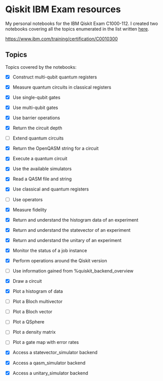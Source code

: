 # Qiskit IBM Exam resources

My personal notebooks for the IBM Qiskit Exam C1000-112. I created two notebooks covering all the topics enumerated
in the list written [here](https://www.ibm.com/training/certification/C0010300).

https://www.ibm.com/training/certification/C0010300

## Topics

Topics covered by the notebooks:

- [x] Construct multi-qubit quantum registers
- [x] Measure quantum circuits in classical registers
- [x] Use single-qubit gates
- [x] Use multi-qubit gates
- [x] Use barrier operations
- [x] Return the circuit depth
- [ ] Extend quantum circuits
- [x] Return the OpenQASM string for a circuit

- [x] Execute a quantum circuit

- [x] Use the available simulators

- [x] Read a QASM file and string

- [x] Use classical and quantum registers
- [ ] Use operators
- [x] Measure fidelity

- [x] Return and understand the histogram data of an experiment
- [x] Return and understand the statevector of an experiment
- [x] Return and understand the unitary of an experiment

- [x] Monitor the status of a job instance

- [x] Perform operations around the Qiskit version
- [ ] Use information gained from %quiskit_backend_overview

- [x] Draw a circuit
- [x] Plot a histogram of data
- [ ] Plot a Bloch multivector
- [ ] Plot a Bloch vector
- [ ] Plot a QSphere
- [ ] Plot a density matrix
- [ ] Plot a gate map with error rates

- [x] Access a statevector_simulator backend
- [x] Access a qasm_simulator backend
- [x] Access a unitary_simulator backend